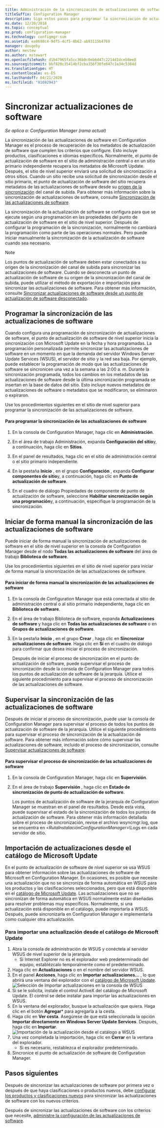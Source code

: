 ```yaml
---
title: Administración de la sincronización de actualizaciones de software
titleSuffix: Configuration Manager
description: Siga estos pasos para programar la sincronización de actualizaciones de software, iniciar la sincronización de actualizaciones de software de forma manual y supervisar la sincronización de actualizaciones de software.
ms.date: 12/20/2018
ms.topic: conceptual
ms.prod: configuration-manager
ms.technology: configmgr-sum
ms.assetid: ea8698c4-9df5-4cf5-8b62-ab93115b4769
manager: dougeby
author: mestew
ms.author: mstewart
ms.openlocfilehash: d1b47965fa5cc36b0c0eb6d47c2214d1dceb8ee8
ms.sourcegitcommit: bbf820c35414bf2cba356f30fe047c1a34c5384d
ms.translationtype: HT
ms.contentlocale: es-ES
ms.lasthandoff: 04/21/2020
ms.locfileid: "81692943"
---
```

#  <a name="synchronize-software-updates"></a><a name="BKMK_SUMSync"></a> Sincronizar actualizaciones de software

*Se aplica a: Configuration Manager (rama actual)*

 La sincronización de las actualizaciones de software en Configuration Manager es el proceso de recuperación de los metadatos de actualización de software que cumplen los criterios que configure. Esto incluye productos, clasificaciones e idiomas específicos. Normalmente, el punto de actualización de software en el sitio de administración central o en un sitio primario independiente recupera los metadatos de Microsoft Update. Después, el sitio de nivel superior enviará una solicitud de sincronización a otros sitios. Cuando un sitio recibe una solicitud de sincronización desde el sitio primario, el punto de actualización de software del sitio recupera metadatos de las actualizaciones de software desde su [origen de la sincronización](../plan-design/plan-for-software-updates.md#BKMK_SyncSource) del canal de subida. Para obtener más información sobre la sincronización de actualizaciones de software, consulte [Sincronización de las actualizaciones de software](../understand/software-updates-introduction.md#BKMK_Synchronization).

La sincronización de la actualización de software se configura para que se ejecute según una programación en las propiedades del punto de actualización de software en el sitio de nivel superior. Después de configurar la programación de la sincronización, normalmente no cambiará la programación como parte de las operaciones normales. Pero puede iniciar manualmente la sincronización de la actualización de software cuando sea necesario.

  > [!NOTE]  
  >  Los puntos de actualización de software deben estar conectados a su origen de la sincronización del canal de subida para sincronizar las actualizaciones de software. Cuando se desconecta un punto de actualización de software de su origen de la sincronización del canal de subida, puede utilizar el método de exportación e importación para sincronizar las actualizaciones de software. Para obtener más información, consulte [Sincronizar actualizaciones de software desde un punto de actualización de software desconectado](synchronize-software-updates-disconnected.md).  

## <a name="schedule-software-updates-synchronization"></a>Programar la sincronización de las actualizaciones de software
Cuando configura una programación de sincronización de actualizaciones de software, el punto de actualización de software de nivel superior inicia la sincronización con Microsoft Update en la fecha y hora programadas. La programación personalizada permite sincronizar las actualizaciones de software en un momento en que la demanda del servidor Windows Server Update Services (WSUS), el servidor de sitio y la red sea baja. Por ejemplo, puede establecer la programación de modo que las actualizaciones de software se sincronicen una vez a la semana a las 2:00 a. m. Durante la sincronización programada, todos los cambios en los metadatos de las actualizaciones de software desde la última sincronización programada se insertan en la base de datos del sitio. Esto incluye nuevos metadatos de actualizaciones de software o metadatos que se modificaron, se eliminaron o expiraron.

Use los procedimientos siguientes en el sitio de nivel superior para programar la sincronización de las actualizaciones de software.  

#### <a name="to-schedule-software-updates-synchronization"></a>Para programar la sincronización de las actualizaciones de software  

  1.  En la consola de Configuration Manager, haga clic en **Administración**.  

  2.  En el área de trabajo Administración, expanda **Configuración del sitio**y, a continuación, haga clic en **Sitios**.  

  3.  En el panel de resultados, haga clic en el sitio de administración central o el sitio primario independiente.  

  4.  En la pestaña **Inicio** , en el grupo **Configuración** , expanda **Configurar componentes de sitio**y, a continuación, haga clic en **Punto de actualización de software**.  

  5.  En el cuadro de diálogo Propiedades de componente de punto de actualización de software, seleccione **Habilitar sincronización según una programación**y, a continuación, especifique la programación de la sincronización.  

## <a name="manually-start-software-updates-synchronization"></a>Iniciar de forma manual la sincronización de las actualizaciones de software
Puede iniciar de forma manual la sincronización de actualizaciones de software en el sitio de nivel superior en la consola de Configuration Manager desde el nodo **Todas las actualizaciones de software** del área de trabajo **Biblioteca de software**.  

Use los procedimientos siguientes en el sitio de nivel superior para iniciar de forma manual la sincronización de las actualizaciones de software.  

#### <a name="to-manually-start-software-updates-synchronization"></a>Para iniciar de forma manual la sincronización de las actualizaciones de software  

1. En la consola de Configuration Manager que está conectada al sitio de administración central o al sitio primario independiente, haga clic en **Biblioteca de software**.  

2. En el área de trabajo Biblioteca de software, expanda **Actualizaciones de software** y haga clic en **Todas las actualizaciones de software** o en **Grupos de actualizaciones de software**.  

3. En la pestaña **Inicio** , en el grupo **Crear** , haga clic en **Sincronizar actualizaciones de software**. Haga clic en **Sí** en el cuadro de diálogo para confirmar que desea iniciar el proceso de sincronización.  

   Después de iniciar el proceso de sincronización en el punto de actualización de software, puede supervisar el proceso de sincronización desde la consola de Configuration Manager para todos los puntos de actualización de software de la jerarquía. Utilice el siguiente procedimiento para supervisar el proceso de sincronización de las actualizaciones de software.  


## <a name="monitor-software-updates-synchronization"></a>Supervisar la sincronización de las actualizaciones de software
Después de iniciar el proceso de sincronización, puede usar la consola de Configuration Manager para supervisar el proceso de todos los puntos de actualización de software de la jerarquía. Utilice el siguiente procedimiento para supervisar el proceso de sincronización de la actualización de software. Para obtener más información sobre cómo supervisar las actualizaciones de software, incluido el proceso de sincronización, consulte [Supervisar actualizaciones de software](../deploy-use/monitor-software-updates.md).

#### <a name="to-monitor-the-software-updates-synchronization-process"></a>Para supervisar el proceso de sincronización de las actualizaciones de software  

1. En la consola de Configuration Manager, haga clic en **Supervisión**.  

2. En el área de trabajo **Supervisión** , haga clic en **Estado de sincronización de punto de actualización de software**.  

   Los puntos de actualización de software de la jerarquía de Configuration Manager se muestran en el panel de resultados. Desde esta vista, puede supervisar el estado de la sincronización de todos los puntos de actualización de software. Para obtener más información detallada sobre el proceso de sincronización, revise el archivo wsyncmgr.log, que se encuentra en <*RutaInstalaciónConfigurationManager*>\Logs en cada servidor de sitio.  

## <a name="import-updates-from-the-microsoft-update-catalog"></a>Importación de actualizaciones desde el catálogo de Microsoft Update

En el punto de actualización de software de nivel superior se usa WSUS para obtener información sobre las actualizaciones de software de Microsoft en Configuration Manager. En ocasiones, es posible que necesite una actualización que no se sincroniza de forma automática en WSUS para los productos y las clasificaciones seleccionados, pero que está disponible en el [catálogo de Microsoft Update](https://catalog.update.microsoft.com). Las actualizaciones que no se sincronizan de forma automática en WSUS normalmente están diseñadas para resolver problemas muy específicos. Normalmente, si una actualización está disponible en el catálogo, puede importarla a WSUS. Después, puede sincronizarla en Configuration Manager e implementarla como cualquier otra actualización.

### <a name="to-import-an-update-from-the-microsoft-update-catalog"></a>Para importar una actualización desde el catálogo de Microsoft Update

1. Abra la consola de administración de WSUS y conéctela al servidor WSUS de nivel superior de la jerarquía.
   - Si Internet Explorer no es el explorador web predeterminado del equipo, establézcalo temporalmente como el predeterminado.
2. Haga clic en **Actualizaciones** o en el nombre del servidor WSUS. 
3. En el panel **Acciones**, haga clic en **Importar actualizaciones...** , lo que abrirá una ventana del explorador con el [catálogo de Microsoft Update](https://catalog.update.microsoft.com).
   ![Selección de Importar actualizaciones en la consola de WSUS](media/wsus-console-import-updates.png)
4. Si se le solicita, instale el control ActiveX del catálogo de Microsoft Update. El control se debe instalar para importar las actualizaciones en WSUS. 
5. En la ventana del explorador, busque la actualización que quiera. Haga clic en el botón **Agregar*** para agregarla a la cesta.
6. Haga clic en **Ver cesta**. Asegúrese de que está seleccionada la opción **Importar directamente en Windows Server Update Services**. Después, haga clic en **Importar**.
    ![Importación de la actualización desde el catálogo a WSUS](./media/import-catalog-update-into-wsus.png)
7. Una vez completada la importación, haga clic en **Cerrar** en la ventana del explorador.
     - Si es necesario, restablezca el explorador predeterminado.
8. Sincronice el punto de actualización de software de Configuration Manager.


## <a name="next-steps"></a>Pasos siguientes
Después de sincronizar las actualizaciones de software por primera vez o después de que haya clasificaciones o productos nuevos, debe [configurar los productos y clasificaciones nuevos](configure-classifications-and-products.md) para sincronizar las actualizaciones de software con los nuevos criterios.

Después de sincronizar las actualizaciones de software con los criterios que necesite, [administre la configuración de las actualizaciones de software](manage-settings-for-software-updates.md).  
